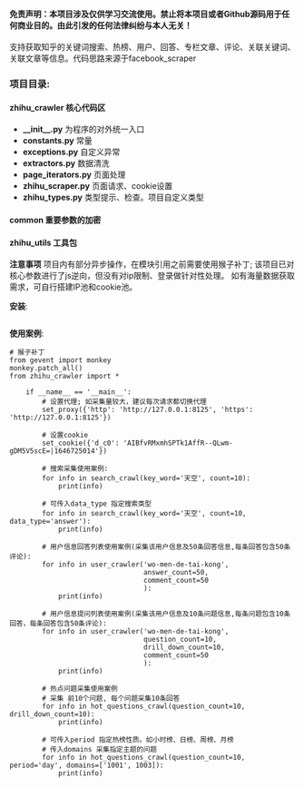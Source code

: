 #### 免责声明：本项目涉及仅供学习交流使用。禁止将本项目或者Github源码用于任何商业目的。由此引发的任何法律纠纷与本人无关！
支持获取知乎的关键词搜索、热榜、用户、回答、专栏文章、评论、关联关键词、关联文章等信息。代码思路来源于facebook_scraper

### 项目目录:
#### zhihu_crawler 核心代码区
* __\_\_init\_\_.py__ 为程序的对外统一入口  
* __constants.py__ 常量  
* __exceptions.py__ 自定义异常  
* __extractors.py__ 数据清洗  
* __page_iterators.py__ 页面处理  
* __zhihu_scraper.py__ 页面请求、cookie设置  
* __zhihu_types.py__ 类型提示、检查。项目自定义类型 
#### common 重要参数的加密
#### zhihu_utils 工具包
__注意事项__ 项目内有部分异步操作，在模块引用之前需要使用猴子补丁; 该项目已对核心参数进行了js逆向，但没有对ip限制、登录做针对性处理。
如有海量数据获取需求，可自行搭建IP池和cookie池。

__安装__:
```
```
__使用案例__:
```
# 猴子补丁
from gevent import monkey
monkey.patch_all()
from zhihu_crawler import *

    if __name__ == '__main__':
        # 设置代理; 如采集量较大，建议每次请求都切换代理
        set_proxy({'http': 'http://127.0.0.1:8125', 'https': 'http://127.0.0.1:8125'})

        # 设置cookie
        set_cookie({'d_c0': 'AIBfvRMxmhSPTk1AffR--QLwm-gDM5V5scE=|1646725014'})

        # 搜索采集使用案例:
        for info in search_crawl(key_word='天空', count=10):
            print(info)

        # 可传入data_type 指定搜索类型
        for info in search_crawl(key_word='天空', count=10, data_type='answer'):
            print(info)

        # 用户信息回答列表使用案例(采集该用户信息及50条回答信息,每条回答包含50条评论):
        for info in user_crawler('wo-men-de-tai-kong',
                                 answer_count=50,
                                 comment_count=50
                                 ):
            print(info)

        # 用户信息提问列表使用案例(采集该用户信息及10条问题信息,每条问题包含10条回答，每条回答包含50条评论):
        for info in user_crawler('wo-men-de-tai-kong',
                                 question_count=10,
                                 drill_down_count=10,
                                 comment_count=50
                                 ):
            print(info)

        # 热点问题采集使用案例
        # 采集 前10个问题, 每个问题采集10条回答
        for info in hot_questions_crawl(question_count=10, drill_down_count=10):
            print(info)

        # 可传入period 指定热榜性质。如小时榜、日榜、周榜、月榜
        # 传入domains 采集指定主题的问题
        for info in hot_questions_crawl(question_count=10, period='day', domains=['1001', 1003]):
            print(info)
```

